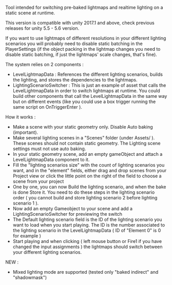 Tool intended for switching pre-baked lightmaps and realtime lighting on a static scene at runtime.

This version is compatible with unity 2017.1 and above, check previous releases for unity 5.5 - 5.6 version.

If you want to use lightmaps of different resolutions in your different lighting scenarios you will probably need to disable static batching in the PlayerSettings (if the object packing in the lightmap changes you need to disable static batching, if just the lightmaps' scale changes, that's fine).

The system relies on 2 components :
- LevelLightmapData : References the different lighting scenarios, builds the lighting, and stores the dependencies to the lightmaps.
- LightingScenarioSwitcher : This is just an example of asset that calls the LevelLightmapData in order to switch lightmaps at runtime. You could build other components that call the LevelLightmapData in the same way but on different events (like you could use a box trigger running the same script on OnTriggerEnter ).

How it works :
- Make a scene with your static geometry only. Disable Auto baking (important).
- Make several lighting scenes in a "Scenes" folder (under Assets/ ). These scenes should not contain static geometry. The Lighting scene settings must not use auto baking.
- In your static geometry scene, add an empty gameObject and attach a LevelLightmapData component to it. 
- Fill the "lighting scenarios size" with the count of lighting scenarios you want, and in the "element" fields, either drag and drop scenes from your Project view or click the little point on the right of the field to choose a scene from your project
- One by one, you can now Build the lighting scenario, and when the bake is done Store it. You need to do these steps in the lighting scenario order ( you cannot build and store lighting scenario 2 before lighting scenario 1 ). 
- Now add an empty Gameobject to your scene and add a LightingScenarioSwitcher for previewing the switch
- The Default lighting scenario field is the ID of the lighting scenario you want to load when you start playing. The ID is the number associated to the lighting scenario in the LevelLightmapData ( ID of "Element 0" is 0 for example )
- Start playing and when clicking ( left mouse button or Fire1 if you have changed the input assignments ) the lightmaps should switch between your different lighting scenarios.

NEW :
- Mixed lighting mode are supported (tested only "baked indirect" and "shadowmask")
